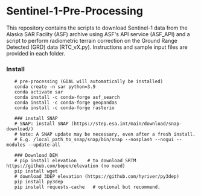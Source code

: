 # Sentinel-1-Pre-Processing

This repository contains the scripts to download Sentinel-1 data from the Alaska SAR Faciity (ASF)
archive using ASF's API service (ASF_API) and a script to perform radiometric terrain correction on 
the Ground Range Detected (GRD) data (RTC_vX.py). Instructions and sample input files are provided in 
each folder. 


### Install 
```
   # pre-processing (GDAL will automatically be installed)
   conda create -n sar python=3.9
   conda activate sar
   conda install -c conda-forge asf_search
   conda install -c conda-forge geopandas   
   conda install -c conda-forge rasterio
   
   ### install SNAP
   # SNAP: install SNAP (https://step.esa.int/main/download/snap-download/)
   # Note: A SNAP update may be necessary, even after a fresh install. 
   # E.g. /local_path_to_snap/snap/bin/snap --nosplash --nogui --modules --update-all
   
   ### Download DEM 
   # pip install elevation    # to download SRTM https://github.com/bopen/elevation (no need)
   pip install wget  
   # download 3DEP elevation (https://github.com/hyriver/py3dep)
   pip install py3dep
   pip install requests-cache   # optional but recommend. 
   
```
